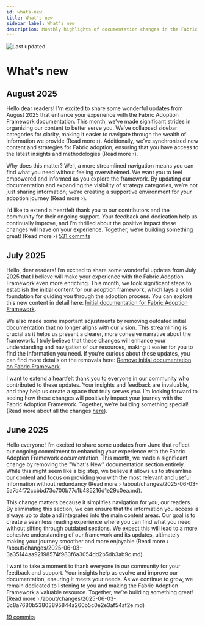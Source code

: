 ```yaml
---
id: whats-new
title: What's new
sidebar_label: What's new
description: Monthly highlights of documentation changes in the Fabric Adoption Framework.
---
```


![Last updated](https://img.shields.io/badge/last%20updated-"2025--08--08-brightgreen)

# What's new

## August 2025

Hello dear readers! I'm excited to share some wonderful updates from August 2025 that enhance your experience with the Fabric Adoption Framework documentation. This month, we’ve made significant strides in organizing our content to better serve you. We’ve collapsed sidebar categories for clarity, making it easier to navigate through the wealth of information we provide (Read more ›). Additionally, we’ve synchronized new content and strategies for Fabric adoption, ensuring that you have access to the latest insights and methodologies (Read more ›). 

Why does this matter? Well, a more streamlined navigation means you can find what you need without feeling overwhelmed. We want you to feel empowered and informed as you explore the framework. By updating our documentation and expanding the visibility of strategy categories, we’re not just sharing information; we’re creating a supportive environment for your adoption journey (Read more ›). 

I’d like to extend a heartfelt thank you to our contributors and the community for their ongoing support. Your feedback and dedication help us continually improve, and I’m thrilled about the positive impact these changes will have on your experience. Together, we’re building something great! (Read more ›) [531 commits](https://github.com/TheTrustedAdvisor/FabricAdoptionFramework/commits/main?since=2025-08-01&until=2025-08-31)

## July 2025

Hello, dear readers! I’m excited to share some wonderful updates from July 2025 that I believe will make your experience with the Fabric Adoption Framework even more enriching. This month, we took significant steps to establish the initial content for our adoption framework, which lays a solid foundation for guiding you through the adoption process. You can explore this new content in detail here: [Initial documentation for Fabric Adoption Framework](https://fabricadoptionframework.com/about/changes/2025-07-20-b6ea8bd71edcd6fcab2d774df9ea7b7b415bcbc2.md).

We also made some important adjustments by removing outdated initial documentation that no longer aligns with our vision. This streamlining is crucial as it helps us present a clearer, more cohesive narrative about the framework. I truly believe that these changes will enhance your understanding and navigation of our resources, making it easier for you to find the information you need. If you’re curious about these updates, you can find more details on the removals here: [Remove initial documentation on Fabric Framework](https://fabricadoptionframework.com/about/changes/2025-07-20-f863dac1f384f0aa2884e31629a6a4a290de7ba5.md).

I want to extend a heartfelt thank you to everyone in our community who contributed to these updates. Your insights and feedback are invaluable, and they help us create a space that truly serves you. I’m looking forward to seeing how these changes will positively impact your journey with the Fabric Adoption Framework. Together, we’re building something special! (Read more about all the changes [here](https://github.com/TheTrustedAdvisor/FabricAdoptionFramework/commits/main?since=2025-07-01&until=2025-07-31)).

## June 2025

Hello everyone! I’m excited to share some updates from June that reflect our ongoing commitment to enhancing your experience with the Fabric Adoption Framework documentation. This month, we made a significant change by removing the "What's New" documentation section entirely. While this might seem like a big step, we believe it allows us to streamline our content and focus on providing you with the most relevant and useful information without redundancy (Read more › /about/changes/2025-06-03-5a7d4f72ccbbd73c700b77c1b485216d1e29c0ea.md).

This change matters because it simplifies navigation for you, our readers. By eliminating this section, we can ensure that the information you access is always up to date and integrated into the main content areas. Our goal is to create a seamless reading experience where you can find what you need without sifting through outdated sections. We expect this will lead to a more cohesive understanding of our framework and its updates, ultimately making your journey smoother and more enjoyable (Read more › /about/changes/2025-06-03-3a35144aa92198574f983f6a3054dd2b5db3ab9c.md).

I want to take a moment to thank everyone in our community for your feedback and support. Your insights help us evolve and improve our documentation, ensuring it meets your needs. As we continue to grow, we remain dedicated to listening to you and making the Fabric Adoption Framework a valuable resource. Together, we’re building something great! (Read more › /about/changes/2025-06-03-3c8a7680b53803895844a260b5c0e2e3af54af2e.md) 

[19 commits](https://github.com/TheTrustedAdvisor/FabricAdoptionFramework/commits/main?since=2025-06-01&until=2025-06-30)
